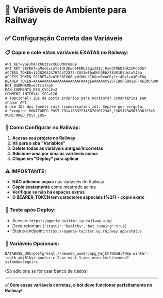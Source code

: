 # 🚀 Variáveis de Ambiente para Railway

## ✅ Configuração Correta das Variáveis

### 📋 Copie e cole estas variáveis EXATAS no Railway:

```
API_KEY=yGFJh4FzhOzzVxXLUUMKVu8R9
API_KEY_SECRET=gMedEvioYsIdtZEwb6FEML26gx28IvjPwddTNhD7Dk1CFC6D5f
ACCESS_TOKEN=1520208237672472577-CGVJwlhaDKhQEbX78U81B3UxtwYJ5a
ACCESS_TOKEN_SECRET=3eWYhSBIO68ujHfbbUkIUQudRxoORjCci4BxlcoXRoFOq
BEARER_TOKEN=AAAAAAAAAAAAAAAAAAAAAFmX4gEAAAAAAtV26F1B8P5Qu%2FFn6ZdUh8Ruf1M%3Dv03UdfeeNfkpwV18c49dl5YH1i0rzItlU5wkMKQQcShWyfjRXD
BOT_USERNAME=drtrafeg0
MAX_COMMENTS_PER_CYCLE=2
COMMENT_INTERVAL_SEC=120
# (Opcional) IDs de posts próprios para monitorar comentários sem chamar API
# Use IDs dos tweets raiz (conversation_id). Separe por vírgula.
# Exemplo: MONITORED_POST_IDS=1869723456789012345,1869123456789012345
MONITORED_POST_IDS=
```

### 🔧 Como Configurar no Railway:

1. **Acesse seu projeto no Railway**
2. **Vá para a aba "Variables"**
3. **Delete todas as variáveis antigas/incorretas**
4. **Adicione uma por uma as variáveis acima**
5. **Clique em "Deploy" para aplicar**

### ⚠️ IMPORTANTE:
- **NÃO adicione aspas** nas variáveis do Railway
- **Copie exatamente** como mostrado acima
- **Verifique se não há espaços extras**
- **O BEARER_TOKEN tem caracteres especiais (%2F) - copie exato**

### 🧪 Teste após Deploy:
- Acesse: `https://agente-twitter.up.railway.app/`
- Deve retornar: `{"status":"healthy","bot_running":true}`
- Status endpoint: `https://agente-twitter.up.railway.app/status`

### 📝 Variáveis Opcionais:
```
DATABASE_URL=postgresql://neondb_owner:npg_NEjkh7WQaBl4@ep-winter-tooth-adj61kyi-pooler.c-2.us-east-1.aws.neon.tech/neondb?sslmode=require
```
(Só adicione se for usar banco de dados)

---
**✅ Com essas variáveis corretas, o bot deve funcionar perfeitamente no Railway!**
